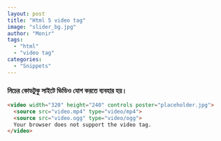 ```yaml
---
layout: post
title: "Html 5 video tag"
image: "slider_bg.jpg"
author: "Monir"
tags:
  - "html"
  - "video tag"
categories:
  - "Snippets"
---
```


### নিচের কোডটুকু সাইটে ভিডিও যোগ করতে ব্যবহার হয়।

```html
<video width="320" height="240" controls poster="placeholder.jpg">
  <source src="video.mp4" type="video/mp4">
  <source src="video.ogg" type="video/ogg">
  Your browser does not support the video tag.
</video>
```
